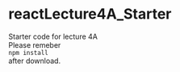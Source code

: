 # reactLecture4A_Starter
Starter code for lecture 4A<br>
Please remeber <br>
<code>npm install </code>
after download.
